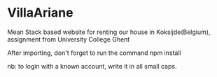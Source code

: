 # VillaAriane
Mean Stack based website for renting our house in Koksijde(Belgium), assignment from University College Ghent

After importing, don't forget to run the command npm install

nb: to login with a known account, write it in all small caps. 
